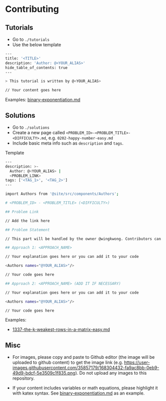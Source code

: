 # Contributing

## Tutorials

- Go to `./tutorials`
- Use the below template

```bash
---
title: '<TITLE>'
description: 'Author: @<YOUR_ALIAS>'
hide_table_of_contents: true
---

> This tutorial is written by @<YOUR_ALIAS>

// Your content goes here
```

Examples: [binary-exponentiation.md](https://raw.githubusercontent.com/wingkwong/leetcode-the-hard-way/main/tutorials/math/number-theory/binary-exponentiation.md)


## Solutions

- Go to `./solutions`
- Create a new page called `<PROBLEM_ID>-<PROBLEM_TITLE>-<DIFFICULTY>.md`, e.g. `0202-happy-number-easy.md`
- Include basic meta info such as `description` and `tags`. 

Template

```bash
---
description: >-
  Author: @<YOUR_ALIAS> |
  <PROBLEM_LINK>
tags: ['<TAG_1>', '<TAG_2>'] 
---

import Authors from '@site/src/components/Authors';

# <PROBLEM_ID> - <PROBLEM_TITLE> (<DIFFICULTY>)

## Problem Link

// Add the link here

## Problem Statement

// This part will be handled by the owner @wingkwong. Contributors can leave it blank.

## Approach 1: <APPROACH_NAME>

// Your explanation goes here or you can add it to your code

<Authors names="@YOUR_ALIAS>"/>

// Your code goes here

## Approach 2: <APPROACH_NAME> (ADD IT IF NECESSARY)

// Your explanation goes here or you can add it to your code

<Authors names="@YOUR_ALIAS>"/>

// Your code goes here
```

Examples: 

- [1337-the-k-weakest-rows-in-a-matrix-easy.md](https://raw.githubusercontent.com/wingkwong/leetcode-the-hard-way/main/solutions/1300-1399/1337-the-k-weakest-rows-in-a-matrix-easy.md)

## Misc

- For images, please copy and paste to Github editor (the image will be uploaded to github content) to get the image link (e.g. https://user-images.githubusercontent.com/35857179/168304432-fa9ac8bb-0eb9-49d9-bdcf-5e3509c1f835.png). Do not upload any images to this repository.

- If your content includes variables or math equations, please highlight it with katex syntax. See [binary-exponentiation.md](https://raw.githubusercontent.com/wingkwong/leetcode-the-hard-way/main/tutorials/math/number-theory/binary-exponentiation.md) as an example.